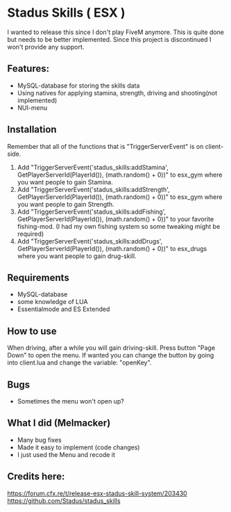 # Stadus Skills ( ESX )

I wanted to release this since I don't play FiveM anymore. 
This is quite done but needs to be better implemented.
Since this project is discontinued I won't provide any support. 

## Features:
* MySQL-database for storing the skills data
* Using natives for applying stamina, strength, driving and shooting(not implemented)
* NUI-menu

## Installation
Remember that all of the functions that is "TriggerServerEvent" is on client-side.
1. Add "TriggerServerEvent('stadus_skills:addStamina', GetPlayerServerId(PlayerId()), (math.random() + 0))" to esx_gym where you want people to gain Stamina.
2. Add "TriggerServerEvent('stadus_skills:addStrength', GetPlayerServerId(PlayerId()), (math.random() + 0))" to esx_gym where you want people to gain Strength.
3. Add "TriggerServerEvent('stadus_skills:addFishing', GetPlayerServerId(PlayerId()), (math.random() + 0))" to your favorite fishing-mod. (I had my own fishing system so some tweaking might be required)
4. Add "TriggerServerEvent('stadus_skills:addDrugs', GetPlayerServerId(PlayerId()), (math.random() + 0))" to esx_drugs where you want people to gain drug-skill.

## Requirements
* MySQL-database
* some knowledge of LUA
* Essentialmode and ES Extended

## How to use
When driving, after a while you will gain driving-skill.
Press button "Page Down" to open the menu. If wanted you can change the button by going into client.lua and change the variable: "openKey".

## Bugs
* Sometimes the menu won't open up?

## What I did (Melmacker)

- Many bug fixes
- Made it easy to implement (code changes)
- I just used the Menu and recode it

## Credits here:
https://forum.cfx.re/t/release-esx-stadus-skill-system/203430
https://github.com/Stadus/stadus_skills
